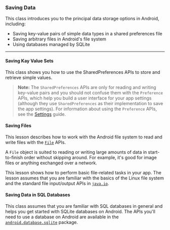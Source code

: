 ### Saving Data
This class introduces you to the principal data storage options in Android, including:
- Saving key-value pairs of simple data types in a shared preferences file
- Saving arbitrary files in Android's file system
- Using databases managed by SQLite

-----------------------------------------------------------

#### Saving Kay Value Sets
This class shows you how to use the SharedPreferences APIs to store and retrieve simple values.

> **Note:** The `SharedPreferences` APIs are only for reading and writing key-value pairs and you should not confuse them with the `Preference` APIs, which help you build a user interface for your app settings (although they use `SharedPreferences` as their implementation to save the app settings). For information about using the `Preference` APIs, see the [Settings](https://developer.android.com/guide/topics/ui/settings.html) guide.

#### Saving Files
This lesson describes how to work with the Android file system to read and write files with the [`File`](https://developer.android.com/reference/java/io/File.html) APIs.

A `File` object is suited to reading or writing large amounts of data in start-to-finish order without skipping around. For example, it's good for image files or anything exchanged over a network.

This lesson shows how to perform basic file-related tasks in your app. The lesson assumes that you are familiar with the basics of the Linux file system and the standard file input/output APIs in [`java.io`](https://developer.android.com/reference/java/io/package-summary.html).

#### Saving Data in SQL Databases
This class assumes that you are familiar with SQL databases in general and helps you get started with SQLite databases on Android. The APIs you'll need to use a database on Android are available in the [`android.database.sqlite`](https://developer.android.com/reference/android/database/sqlite/package-summary.html) package.



